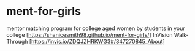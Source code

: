 # ment-for-girls
mentor matching program for college aged women by students in your college [https://shanicesmith98.github.io/ment-for-girls/]
InVision Walk-Through [https://invis.io/ZDQJZHRKWG3#/347270845_About]
